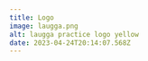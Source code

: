 ```yaml
---
title: Logo
image: laugga.png
alt: laugga practice logo yellow
date: 2023-04-24T20:14:07.568Z
---
```

